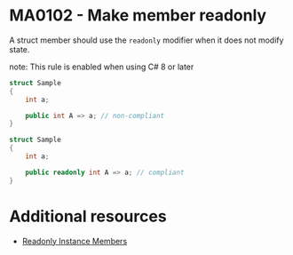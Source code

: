 # MA0102 - Make member readonly

A struct member should use the `readonly` modifier when it does not modify state.

note: This rule is enabled when using C# 8 or later

````c#
struct Sample
{
    int a;

    public int A => a; // non-compliant
}
````

````c#
struct Sample
{
    int a;

    public readonly int A => a; // compliant
}
````

# Additional resources

- [Readonly Instance Members](https://docs.microsoft.com/en-us/dotnet/csharp/language-reference/proposals/csharp-8.0/readonly-instance-members?WT.mc_id=DT-MVP-5003978)
